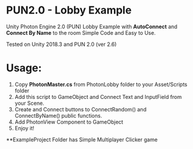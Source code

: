 # PUN2.0 - Lobby Example
Unity Photon Engine 2.0 (PUN) Lobby Example with **AutoConnect** and **Connect By Name** to the room
Simple Code and Easy to Use.

Tested on Unity 2018.3 and PUN 2.0 (ver 2.6)



# Usage:
1. Copy **PhotonMaster.cs** from PhotonLobby folder to your Asset/Scripts folder
2. Add this script to GameObject and Connect Text and InputField from your Scene.
3. Create and Connect buttons to ConnectRandom() and ConnectByName() public functions.
4. Add PhotonView Component to GameObject
5. Enjoy it!

**ExampleProject Folder has Simple Multiplayer Clicker game
